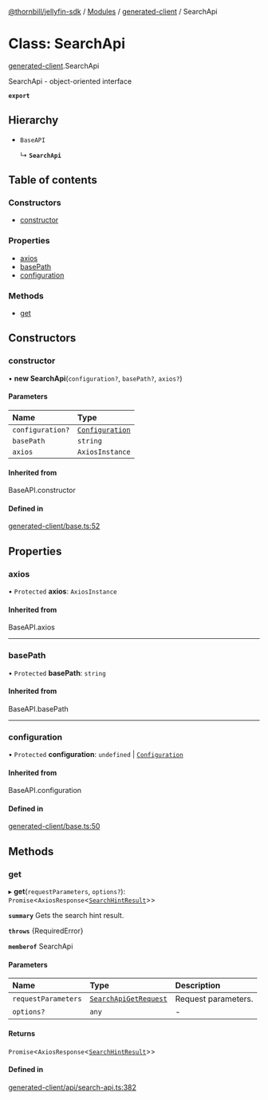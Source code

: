 [@thornbill/jellyfin-sdk](../README.md) / [Modules](../modules.md) / [generated-client](../modules/generated_client.md) / SearchApi

# Class: SearchApi

[generated-client](../modules/generated_client.md).SearchApi

SearchApi - object-oriented interface

**`export`**

## Hierarchy

- `BaseAPI`

  ↳ **`SearchApi`**

## Table of contents

### Constructors

- [constructor](generated_client.SearchApi.md#constructor)

### Properties

- [axios](generated_client.SearchApi.md#axios)
- [basePath](generated_client.SearchApi.md#basepath)
- [configuration](generated_client.SearchApi.md#configuration)

### Methods

- [get](generated_client.SearchApi.md#get)

## Constructors

### constructor

• **new SearchApi**(`configuration?`, `basePath?`, `axios?`)

#### Parameters

| Name | Type |
| :------ | :------ |
| `configuration?` | [`Configuration`](generated_client.Configuration.md) |
| `basePath` | `string` |
| `axios` | `AxiosInstance` |

#### Inherited from

BaseAPI.constructor

#### Defined in

[generated-client/base.ts:52](https://github.com/thornbill/jellyfin-sdk-typescript/blob/c65c42e/src/generated-client/base.ts#L52)

## Properties

### axios

• `Protected` **axios**: `AxiosInstance`

#### Inherited from

BaseAPI.axios

___

### basePath

• `Protected` **basePath**: `string`

#### Inherited from

BaseAPI.basePath

___

### configuration

• `Protected` **configuration**: `undefined` \| [`Configuration`](generated_client.Configuration.md)

#### Inherited from

BaseAPI.configuration

#### Defined in

[generated-client/base.ts:50](https://github.com/thornbill/jellyfin-sdk-typescript/blob/c65c42e/src/generated-client/base.ts#L50)

## Methods

### get

▸ **get**(`requestParameters`, `options?`): `Promise`<`AxiosResponse`<[`SearchHintResult`](../interfaces/generated_client.SearchHintResult.md)\>\>

**`summary`** Gets the search hint result.

**`throws`** {RequiredError}

**`memberof`** SearchApi

#### Parameters

| Name | Type | Description |
| :------ | :------ | :------ |
| `requestParameters` | [`SearchApiGetRequest`](../interfaces/generated_client.SearchApiGetRequest.md) | Request parameters. |
| `options?` | `any` | - |

#### Returns

`Promise`<`AxiosResponse`<[`SearchHintResult`](../interfaces/generated_client.SearchHintResult.md)\>\>

#### Defined in

[generated-client/api/search-api.ts:382](https://github.com/thornbill/jellyfin-sdk-typescript/blob/c65c42e/src/generated-client/api/search-api.ts#L382)
